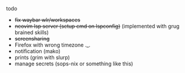 todo
 - ~~fix waybar wlr/workspaces~~
 - ~~neovim lsp server (setup cmd on lspconfig)~~ (implemented with grug brained skills)
 - ~~screensharing~~
 - Firefox with wrong timezone ._.
 - notification (mako)
 - prints (grim with slurp)
 - manage secrets (sops-nix or something like this)

